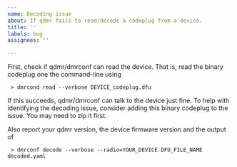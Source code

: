 ```yaml
---
name: Decoding issue
about: If qdmr fails to read/decode a codeplug from a device.
title: ''
labels: bug
assignees: ''

---
```


First, check if qdmr/dmrconf can read the device. That is, read the binary codeplug one the command-line using 
```
 > dmrcond read --verbose DEVICE_codeplug.dfu
```
If this succeeds, qdmr/dmrconf can talk to the device just fine. To help with identifying the decoding issue, consider adding this binary codeplug to the issue. You may need to zip it first. 

Also report your qdmr version, the device firmware version and the output of
```
 > dmrconf decode --verbose --radio=YOUR_DEVICE DFU_FILE_NAME decoded.yaml
```
